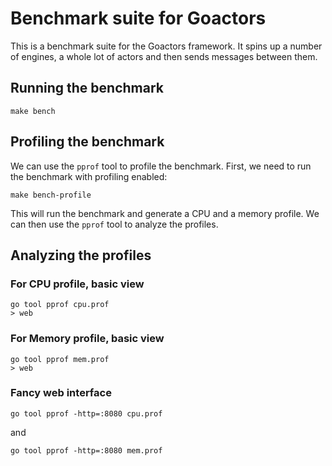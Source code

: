 # Benchmark suite for Goactors

This is a benchmark suite for the Goactors framework. It spins up a number of engines, a whole lot of actors
and then sends messages between them.

## Running the benchmark
```
make bench
```

## Profiling the benchmark

We can use the `pprof` tool to profile the benchmark. First, we need to run the benchmark with profiling enabled:
```
make bench-profile
```

This will run the benchmark and generate a CPU and a memory profile. We can then use the `pprof` tool to analyze the
profiles. 


## Analyzing the profiles

### For CPU profile, basic view
```
go tool pprof cpu.prof
> web
```

### For Memory profile, basic view
```
go tool pprof mem.prof
> web
```

### Fancy web interface
```
go tool pprof -http=:8080 cpu.prof
```
and 
```
go tool pprof -http=:8080 mem.prof
```